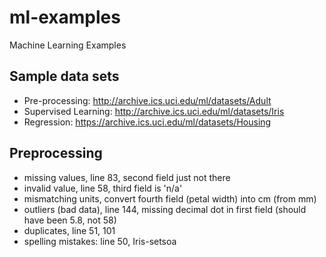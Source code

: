 # ml-examples
Machine Learning Examples

## Sample data sets
- Pre-processing: http://archive.ics.uci.edu/ml/datasets/Adult
- Supervised Learning: http://archive.ics.uci.edu/ml/datasets/Iris
- Regression: https://archive.ics.uci.edu/ml/datasets/Housing

## Preprocessing
* missing values, line 83, second field just not there
* invalid value, line 58, third field is 'n/a'
* mismatching units, convert fourth field (petal width) into cm (from mm)
* outliers (bad data), line 144, missing decimal dot in first field (should have been 5.8, not 58)
* duplicates, line 51, 101
* spelling mistakes: line 50, Iris-setsoa
